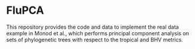 # FluPCA

This repository provides the code and data to implement the real data example in Monod et al., which performs principal component analysis on sets of phylogenetic trees with respect to the tropical and BHV metrics.
